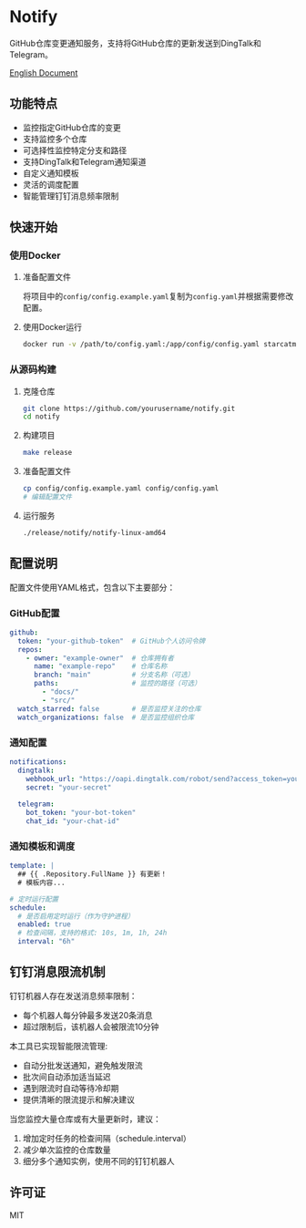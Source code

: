 # Notify

GitHub仓库变更通知服务，支持将GitHub仓库的更新发送到DingTalk和Telegram。

[English Document](README_en.md)

## 功能特点

- 监控指定GitHub仓库的变更
- 支持监控多个仓库
- 可选择性监控特定分支和路径
- 支持DingTalk和Telegram通知渠道
- 自定义通知模板
- 灵活的调度配置
- 智能管理钉钉消息频率限制

## 快速开始

### 使用Docker

1. 准备配置文件
   
   将项目中的`config/config.example.yaml`复制为`config.yaml`并根据需要修改配置。

2. 使用Docker运行

   ```bash
   docker run -v /path/to/config.yaml:/app/config/config.yaml starcatmeow/notify:latest
   ```

### 从源码构建

1. 克隆仓库

   ```bash
   git clone https://github.com/yourusername/notify.git
   cd notify
   ```

2. 构建项目

   ```bash
   make release
   ```

3. 准备配置文件

   ```bash
   cp config/config.example.yaml config/config.yaml
   # 编辑配置文件
   ```

4. 运行服务

   ```bash
   ./release/notify/notify-linux-amd64
   ```

## 配置说明

配置文件使用YAML格式，包含以下主要部分：

### GitHub配置

```yaml
github:
  token: "your-github-token"  # GitHub个人访问令牌
  repos:
    - owner: "example-owner"  # 仓库拥有者
      name: "example-repo"    # 仓库名称
      branch: "main"          # 分支名称（可选）
      paths:                  # 监控的路径（可选）
        - "docs/"
        - "src/"
  watch_starred: false        # 是否监控关注的仓库
  watch_organizations: false  # 是否监控组织仓库
```

### 通知配置

```yaml
notifications:
  dingtalk:
    webhook_url: "https://oapi.dingtalk.com/robot/send?access_token=your-token"
    secret: "your-secret"
  
  telegram:
    bot_token: "your-bot-token"
    chat_id: "your-chat-id"
```

### 通知模板和调度

```yaml
template: |
  ## {{ .Repository.FullName }} 有更新！
  # 模板内容...

# 定时运行配置
schedule:
  # 是否启用定时运行（作为守护进程）
  enabled: true
  # 检查间隔，支持的格式: 10s, 1m, 1h, 24h
  interval: "6h"
```

## 钉钉消息限流机制

钉钉机器人存在发送消息频率限制：

- 每个机器人每分钟最多发送20条消息
- 超过限制后，该机器人会被限流10分钟

本工具已实现智能限流管理:

- 自动分批发送通知，避免触发限流
- 批次间自动添加适当延迟
- 遇到限流时自动等待冷却期
- 提供清晰的限流提示和解决建议

当您监控大量仓库或有大量更新时，建议：

1. 增加定时任务的检查间隔（schedule.interval）
2. 减少单次监控的仓库数量
3. 细分多个通知实例，使用不同的钉钉机器人

## 许可证

MIT